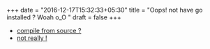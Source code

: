 +++
date = "2016-12-17T15:32:33+05:30"
title = "Oops! not have go installed ? Woah o_O "
draft = false
+++

- [compile from source ?](https://golang.org/doc/install/gccgo)
- [not really !](https://golang.org/doc/install)